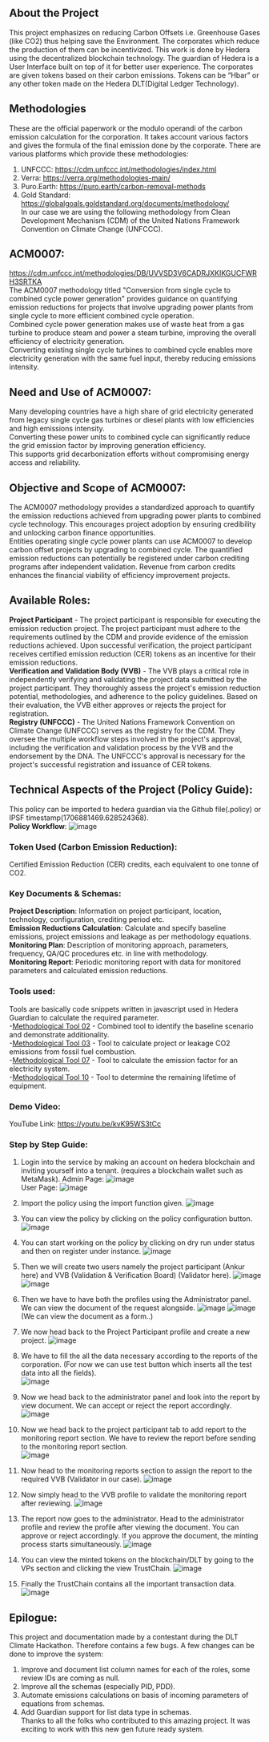 ## About the Project
This project emphasizes on reducing Carbon Offsets i.e. Greenhouse Gases (like CO2) thus helping save the Environment. The corporates which reduce the production of them can be incentivized. This work is done by Hedera using the decentralized blockchain technology. The guardian of Hedera is a User Interface built on top of it for better user experience. The corporates are given tokens based on their carbon emissions. Tokens can be “Hbar” or any other token made on the Hedera DLT(Digital Ledger Technology).
## Methodologies
These are the official paperwork or the modulo operandi of the carbon emission calculation for the corporation. It takes account various factors and gives the formula of the final emission done by the corporate.
There are various platforms which provide these methodologies:
1)	UNFCCC: https://cdm.unfccc.int/methodologies/index.html
2)	Verra: https://verra.org/methodologies-main/
3)	Puro.Earth: https://puro.earth/carbon-removal-methods
4)	Gold Standard: https://globalgoals.goldstandard.org/documents/methodology/ \
In our case we are using the following methodology from Clean Development Mechanism (CDM) of the United Nations Framework Convention on Climate Change (UNFCCC).
## ACM0007:
https://cdm.unfccc.int/methodologies/DB/UVVSD3V6CADRJXKIKGUCFWRH3SRTKA \
The ACM0007 methodology titled "Conversion from single cycle to combined cycle power generation" provides guidance on quantifying emission reductions for projects that involve upgrading power plants from single cycle to more efficient combined cycle operation. \
Combined cycle power generation makes use of waste heat from a gas turbine to produce steam and power a steam turbine, improving the overall efficiency of electricity generation. \
Converting existing single cycle turbines to combined cycle enables more electricity generation with the same fuel input, thereby reducing emissions intensity.
## Need and Use of ACM0007:
Many developing countries have a high share of grid electricity generated from legacy single cycle gas turbines or diesel plants with low efficiencies and high emissions intensity. \
Converting these power units to combined cycle can significantly reduce the grid emission factor by improving generation efficiency. \
This supports grid decarbonization efforts without compromising energy access and reliability.
## Objective and Scope of ACM0007:
The ACM0007 methodology provides a standardized approach to quantify the emission reductions achieved from upgrading power plants to combined cycle technology.
This encourages project adoption by ensuring credibility and unlocking carbon finance opportunities. \
Entities operating single cycle power plants can use ACM0007 to develop carbon offset projects by upgrading to combined cycle. The quantified emission reductions can potentially be registered under carbon crediting programs after independent validation. Revenue from carbon credits enhances the financial viability of efficiency improvement projects. 
## Available Roles:
**Project Participant** - The project participant is responsible for executing the emission reduction project. The project participant must adhere to the requirements outlined by the CDM and provide evidence of the emission reductions achieved. Upon successful verification, the project participant receives certified emission reduction (CER) tokens as an incentive for their emission reductions. \
**Verification and Validation Body (VVB)** - The VVB plays a critical role in independently verifying and validating the project data submitted by the project participant. They thoroughly assess the project's emission reduction potential, methodologies, and adherence to the policy guidelines. Based on their evaluation, the VVB either approves or rejects the project for registration. \
**Registry (UNFCCC)** - The United Nations Framework Convention on Climate Change (UNFCCC) serves as the registry for the CDM. They oversee the multiple workflow steps involved in the project's approval, including the verification and validation process by the VVB and the endorsement by the DNA. The UNFCCC's approval is necessary for the project's successful registration and issuance of CER tokens.
## Technical Aspects of the Project (Policy Guide):
This policy can be imported to hedera guardian via the Github file(.policy) or IPSF timestamp(1706881469.628524368). \
**Policy Workflow**:
![image](https://github.com/ankurgupta007/guardian/assets/98680735/ae68213a-d1a3-4b78-848b-1b69b0e215ec)

### Token Used (Carbon Emission Reduction):
Certified Emission Reduction (CER) credits, each equivalent to one tonne of CO2.
### Key Documents & Schemas:
**Project Description**: Information on project participant, location, technology, configuration, crediting period etc. \
**Emission Reductions Calculation**: Calculate and specify baseline emissions, project emissions and leakage as per methodology equations. \
**Monitoring Plan**: Description of monitoring approach, parameters, frequency, QA/QC procedures etc. in line with methodology. \
**Monitoring Report**: Periodic monitoring report with data for monitored parameters and calculated emission reductions.
### Tools used:
Tools are basically code snippets written in javascript used in Hedera Guardian to calculate the required parameter. \
-[Methodological Tool 02](https://github.com/hashgraph/guardian/blob/main/Methodology%20Library/CDM/Tools/Tool%2002/readme.md) - Combined tool to identify the baseline scenario and demonstrate additionality. \
-[Methodological Tool 03](https://github.com/hashgraph/guardian/blob/main/Methodology%20Library/CDM/Tools/Tool%2003/readme.md) - Tool to calculate project or leakage CO2 emissions from fossil fuel combustion. \
-[Methodological Tool 07](https://github.com/hashgraph/guardian/blob/main/Methodology%20Library/CDM/Tools/Tool%2007/readme.md) - Tool to calculate the emission factor for an electricity system. \
-[Methodological Tool 10](https://github.com/hashgraph/guardian/blob/main/Methodology%20Library/CDM/Tools/Tool%2010/readme.md) - Tool to determine the remaining lifetime of equipment.
### Demo Video:
YouTube Link: https://youtu.be/kvK95WS3tCc 
### Step by Step Guide:
1)	Login into the service by making an account on hedera blockchain and inviting yourself into a tenant. (requires a blockchain wallet such as MetaMask). 
Admin Page:
![image](https://github.com/ankurgupta007/guardian/assets/98680735/925c07e4-7aed-4cfc-b607-7fe7039944e6) \
User Page:
![image](https://github.com/ankurgupta007/guardian/assets/98680735/d219a30a-ffa1-4dfc-9122-efc8d43d44c1)

2) Import the policy using the import function given. 
![image](https://github.com/ankurgupta007/guardian/assets/98680735/9036a304-e259-40fe-894e-87f1a31e18d8)

3) You can view the policy by clicking on the policy configuration button. 
![image](https://github.com/ankurgupta007/guardian/assets/98680735/825d721a-d3a0-4438-948c-04df6c9a5219)
 
4) You can start working on the policy by clicking on dry run under status and then on register under instance. 
![image](https://github.com/ankurgupta007/guardian/assets/98680735/9d6612d7-a908-4e0e-9d00-bc0152a5e0d6)
 
5) Then we will create two users namely the project participant (Ankur here) and VVB (Validation & Verification Board) (Validator here). 
![image](https://github.com/ankurgupta007/guardian/assets/98680735/a340c60b-1c31-4025-a360-2297d082fbe5)
![image](https://github.com/ankurgupta007/guardian/assets/98680735/99844ab5-1fd9-48e8-b388-8923978df749)
 
6) Then we have to have both the profiles using the Administrator panel. We can view the document of the request alongside.
![image](https://github.com/ankurgupta007/guardian/assets/98680735/d2b113f7-7208-4141-a30d-44c525ca2ba1)
![image](https://github.com/ankurgupta007/guardian/assets/98680735/5a6697aa-62f6-439f-9f6f-873564282f82) \
(We can view the document as a form..) 

7) We now head back to the Project Participant profile and create a new project. 
![image](https://github.com/ankurgupta007/guardian/assets/98680735/897a2a39-7f37-4f65-ac21-c691ae129f26)

8) We have to fill the all the data necessary according to the reports of the corporation. (For now we can use test button which inserts all the test data into all the fields). \
![image](https://github.com/ankurgupta007/guardian/assets/98680735/b1c8dd2e-35be-41c4-beb4-93b5affcfeaf)
 
9) Now we head back to the administrator panel and look into the report by view document. We can accept or reject the report accordingly. 
![image](https://github.com/ankurgupta007/guardian/assets/98680735/091560fb-b63f-4d39-9c07-063545d1fbeb)
 
10) Now we head back to the project participant tab to add report to the monitoring report section. We have to review the report before sending to the monitoring report section. \
![image](https://github.com/ankurgupta007/guardian/assets/98680735/64e1ffc1-5244-44ac-b4bb-1bccd3f24135)
 
11) Now head to the monitoring reports section to assign the report to the required VVB (Validator in our case). 
![image](https://github.com/ankurgupta007/guardian/assets/98680735/0b5f5cf1-354f-4814-8ab7-b4cd77daf44b)
 
12) Now simply head to the VVB profile to validate the monitoring report after reviewing. 
![image](https://github.com/ankurgupta007/guardian/assets/98680735/279efd02-3858-42be-86b0-0cfaa6c03577)
 
13) The report now goes to the administrator. Head to the administrator profile and review the profile after viewing the document. You can approve or reject accordingly. If you approve the document, the minting process starts simultaneously. 
![image](https://github.com/ankurgupta007/guardian/assets/98680735/9ef7bf21-2cbc-48bb-8600-e7fe01a8eafe)
 
14) You can view the minted tokens on the blockchain/DLT by going to the VPs section and clicking the view TrustChain.
![image](https://github.com/ankurgupta007/guardian/assets/98680735/acd6c894-8ae5-4361-9ab4-d54c593de927)
 
15) Finally the TrustChain contains all the important transaction data.
![image](https://github.com/ankurgupta007/guardian/assets/98680735/68322998-b1ef-4608-83e9-cad62a860402)
 
## Epilogue:
This project and documentation made by a contestant during the DLT Climate Hackathon. Therefore contains a few bugs. A few changes can be done to improve the system: 
1) Improve and document list column names for each of the roles, some review IDs are coming as null. 
2) Improve all the schemas (especially PID, PDD). 
3) Automate emissions calculations on basis of incoming parameters of equations from schemas. 
4) Add Guardian support for list data type in schemas. \
Thanks to all the folks who contributed to this amazing project. It was exciting to work with this new gen future ready system.



